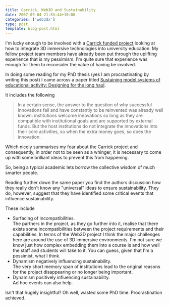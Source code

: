 ```yaml
---
title: Carrick, Web3D and Sustainability
date: 2007-09-04 21:53:44+10:00
categories: ['web3dx']
type: post
template: blog-post.html
---
```

I'm lucky enough to be involved with a [Carrick funded project](http://cddu.cqu.edu.au/index.php/Web3D_Exchange_Project) looking at how to integrate 3D immersive technologies into university education. My fellow project team members have already been put through the uplifting experience that is my pessimism. I'm quite sure that experience was enough for them to reconsider the value of having be involved.

In doing some reading for my PhD thesis (yes I am procrastinating by writing this post) I came across a paper titled [Sustaining model systems of educational activity: Designing for the long haul](http://lchc.ucsd.edu/People/MCole/ann.html).

It includes the following

> In a certain sense, the answer to the question of why successful innovations fail and have constantly to be reinvented was already well known: institutions welcome innovations so long as they are compatible with institutional goals and are supported by external funds. But the host institutions do not integrate the innovations into their core activities, so when the extra money goes, so does the innovation.

Which nicely summarises my fear about the Carrick project and consequently, in order not to be seen as a whinger, it is necessary to come up with some brilliant ideas to prevent this from happening.

So, being a typical academic lets borrow the collective wisdom of much smarter people.

Reading further down the same paper you find the authors discussion how they really don't know any "universal" ideas to ensure sustainability. They do, however, suggest that they have identified some critical events that influence sustainability.

These include

- Surfacing of incompatibilities.  
    The partners in the project, as they go further into it, realise that there exists some incompatibilities between the project requirements and their capabilities. In terms of the Web3D project I think the major challenges here are around the use of 3D immersive environments. I'm not sure we know just how complex embedding them into a course is and how well the staff and students will take to it. You can guess, given that I'm a pessimist, what I think.
- Dynamism negatively influencing sustainability.  
    The very short memory span of institutions lead to the original reasons for the project disappearing or no longer being important.
- Dynamism positively influencing sustainability.  
    Ad hoc events can also help.

Isn't that hugely insightful? Oh well, wasted some PhD time. Procrastination achieved.